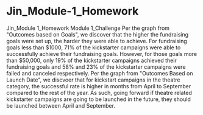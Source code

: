 # Jin_Module-1_Homework
Jin_Module 1_Homework
Module 1_Challenge
Per the graph from "Outcomes based on Goals", we discover that the higher the fundraising goals were set up, the harder they were able to achieve. For fundraising goals less than $1000, 71% of the kickstarter campaigns were able to successfully achieve their fundraising goals. However, for those goals more than $50,000, only 19% of the kickstarter campaigns achieved their fundraising goals and 58% and 23% of the kickstarter campaigns were failed and canceled respectively.
Per the graph from "Outcomes Based on Launch Date", we discvoer that for kickstart campaigns in the theatre category, the successful rate is higher in months from April to September compared to the rest of the year. As such, going forward if theatre related kickstarter campaigns are going to be launched in the future, they should be launched between April and September.

